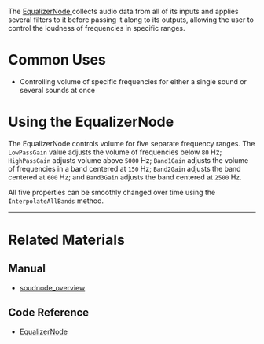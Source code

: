 The [ EqualizerNode ](https://github.com/ZilchEngine/ZilchDocs/blob/master/code_reference/class_reference/equalizernode.md) collects audio data from all of its inputs and applies several filters to it before passing it along to its outputs, allowing the user to control the loudness of frequencies in specific ranges. 

 # Common Uses

- Controlling volume of specific frequencies for either a single sound or several sounds at once

 # Using the EqualizerNode

The EqualizerNode controls volume for five separate frequency ranges. The `LowPassGain` value adjusts the volume of frequencies below `80` Hz; `HighPassGain` adjusts volume above `5000` Hz; `Band1Gain` adjusts the volume of frequencies in a band centered at `150` Hz; `Band2Gain` adjusts the band centered at `600` Hz; and `Band3Gain` adjusts the band centered at `2500` Hz.

All five properties can be smoothly changed over time using the `InterpolateAllBands` method.

---
 # Related Materials
 ## Manual
- [soudnode_overview](https://github.com/ZilchEngine/ZilchDocs/blob/master/zilch_editor_documentation/zilchmanual/audio/soundnode/soudnode_overview.md)

 ## Code Reference
- [ EqualizerNode ](https://github.com/ZilchEngine/ZilchDocs/blob/master/code_reference/class_reference/equalizernode.md) 

 